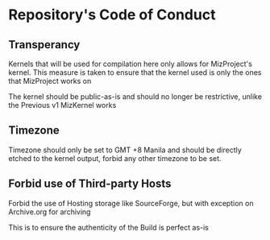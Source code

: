 # Repository's Code of Conduct

## Transperancy

Kernels that will be used for compilation here only allows for MizProject's kernel. This measure is taken to ensure that the kernel used is only the ones that MizProject works on

The kernel should be public-as-is and should no longer be restrictive, unlike the Previous v1 MizKernel works

## Timezone 

Timezone should only be set to GMT +8 Manila and should be directly etched to the kernel output, forbid any other timezone to be set.

## Forbid use of Third-party Hosts

Forbid the use of Hosting storage like SourceForge, but with exception on Archive.org for archiving

This is to ensure the authenticity of the Build is perfect as-is

